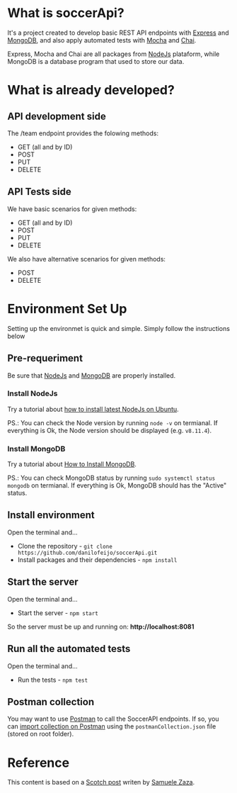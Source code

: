 # What is soccerApi?
It's a project created to develop basic REST API endpoints with [Express][1] and [MongoDB][5], and also apply automated tests with [Mocha][2] and [Chai][3].

Express, Mocha and Chai are all packages from [NodeJs][4] plataform, while MongoDB is a database program that used to store our data.

# What is already developed?

## API development side

The /team endpoint provides the folowing methods:
- GET (all and by ID)
- POST
- PUT
- DELETE

## API Tests side
We have basic scenarios for given methods:
- GET (all and by ID)
- POST
- PUT
- DELETE

We also have alternative scenarios for given methods:
- POST
- DELETE

# Environment Set Up
Setting up the environmet is quick and simple. Simply follow the instructions below

## Pre-requeriment
Be sure that [NodeJs][4] and [MongoDB][5] are properly installed.

### Install NodeJs
Try a tutorial about [how to install latest NodeJs on Ubuntu][7].

PS.: You can check the Node version by running `node -v` on termianal. If everything is Ok, the Node version should be displayed (e.g. `v8.11.4`).

### Install MongoDB
Try a tutorial about [How to Install MongoDB][6].

PS.: You can check MongoDB status by running `sudo systemctl status mongodb` on termianal. If everything is Ok, MongoDB should has the "Active" status.

## Install environment
Open the terminal and...
- Clone the repository - `git clone https://github.com/danilofeijo/soccerApi.git`
- Install packages and their dependencies - `npm install`

## Start the server
Open the terminal and...
- Start the server - `npm start`

So the server must be up and running on: **http://localhost:8081**

## Run all the automated tests
Open the terminal and...
- Run the tests - `npm test`

## Postman collection
You may want to use [Postman][10] to call the SoccerAPI endpoints. If so, you can [import collection on Postman][11] using the `postmanCollection.json` file (stored on root folder). 

# Reference
This content is based on a [Scotch post][8] writen by [Samuele Zaza][9].

<!-- Links list -->
[1]: https://expressjs.com
[2]: https://mochajs.org
[3]: https://www.chaijs.com
[4]: https://nodejs.org
[5]: https://www.mongodb.com/download-center/community
[6]: https://www.digitalocean.com/community/tutorials/how-to-install-mongodb-on-ubuntu-18-04
[7]: https://tecadmin.net/install-latest-nodejs-npm-on-ubuntu/
[8]: https://scotch.io/tutorials/test-a-node-restful-api-with-mocha-and-chai
[9]: https://scotch.io/@samuxyz
[10]: https://www.getpostman.com/
[11]: https://learning.getpostman.com/docs/postman/collection_runs/working_with_data_files/#importing-sample-collection-files
